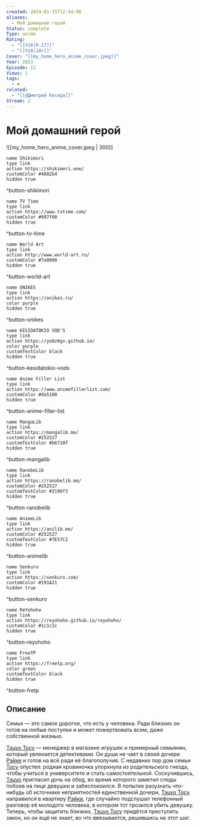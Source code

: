 ```yaml
---
created: 2024-01-15T12:54:00
aliases:
  - Мой домашний герой
Status: complete
Type: anime
Rating:
  - "[[®️16|R-17]]"
  - "[[®️18|18+]]"
Cover: "[[my_home_hero_anime_cover.jpeg]]"
Year: 2023
Episode: 12
Views: 1
tags:
  - ❤
related:
  - "[[@Дмитрий Кесида]]"
Stream: 2
---
```


# Мой домашний герой

![[my_home_hero_anime_cover.jpeg | 300]]

```button
name Shikimori
type link
action https://shikimori.one/
customColor #4682b4
hidden true
```
^button-shikimori

```button
name TV Time
type link
action https://www.tvtime.com/
customColor #997f00
hidden true
```
^button-tv-time

```button
name World Art
type link
action http://www.world-art.ru/
customColor #7a0000
hidden true
```
^button-world-art

```button
name ONIKES
type link
action https://onikes.ru/
color purple
hidden true
```
^button-onikes

```button
name KESIDATOKIO VOD'S
type link
action https://yo8z6gv.github.io/
color purple
customTextColor black
hidden true
```
^button-kesidatokio-vods

```button
name Anime Filler List
type link
action https://www.animefillerlist.com/
customColor #da5100
hidden true
```
^button-anime-filler-list

```button
name MangaLib
type link
action https://mangalib.me/
customColor #252527
customTextColor #b6720f
hidden true
```
^button-mangalib

```button
name RanobeLib
type link
action https://ranobelib.me/
customColor #252527
customTextColor #2196f3
hidden true
```
^button-ranobelib

```button
name AnimeLib
type link
action https://anilib.me/
customColor #252527
customTextColor #7E57C2
hidden true
```
^button-animelib

```button
name Senkuro
type link
action https://senkuro.com/
customColor #191A21
hidden true
```
^button-senkuro

```button
name ReYohoho
type link
action https://reyohoho.github.io/reyohoho/
customColor #1c1c1c
hidden true
```
^button-reyohoho

```button
name FreeTP
type link
action https://freetp.org/
color green
customTextColor black
hidden true
```
^button-fretp


## Описание

Семья — это самое дорогое, что есть у человека. Ради близких он готов на любые поступки и может пожертвовать всем, даже собственной жизнью.  
  
[Тэцуо Тосу](https://shikimori.one/characters/171398-tetsuo-tosu) — менеджер в магазине игрушек и примерный семьянин, который увлекается детективами. Он души не чает в своей дочери [Рэйке](https://shikimori.one/characters/173879-reika-tosu) и готов на всё ради её благополучия. С недавних пор дом семьи [Тосу](https://shikimori.one/characters/171398-tetsuo-tosu) опустел: родная кровиночка упорхнула из родительского гнезда, чтобы учиться в университете и стать самостоятельной. Соскучившись, [Тэцуо](https://shikimori.one/characters/171398-tetsuo-tosu) пригласил дочь на обед, во время которого заметил следы побоев на лице девушки и забеспокоился. В попытке разузнать что-нибудь об источнике неприятностей единственной дочери, [Тэцуо Тосу](https://shikimori.one/characters/171398-tetsuo-tosu) направился в квартиру [Рэйки](https://shikimori.one/characters/173879-reika-tosu), где случайно подслушал телефонный разговор её молодого человека, в котором тот грозился убить девушку.  
Теперь, чтобы защитить близких, [Тэцуо Тосу](https://shikimori.one/characters/171398-tetsuo-tosu) придётся преступить закон, но он ещё не знает, во что ввязывается, решившись на этот шаг.